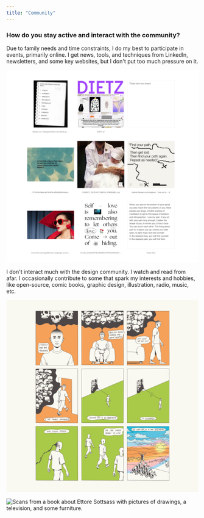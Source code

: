 ```yaml
---
title: "Community"
---
```

### How do you stay active and interact with the community?

Due to family needs and time constraints, I do my best to participate in events, primarily online. I get news, tools, and techniques from LinkedIn, newsletters, and some key websites, but I don't put too much pressure on it.

![Mosaic of block images from the website Are.na.](../../assets/images/are-na.png "I love the rabbit hole journeys I get from Are.na. Visual inspiration, punchy quotes, new tools, sociology reads, and more crazy stuff.")

I don't interact much with the design community. I watch and read from afar. I occasionally contribute to some that spark my interests and hobbies, like open-source, comic books, graphic design, illustration, radio, music, etc.

![Comic book page with 9 panels illustrating a person that starts with negative thoughts inside their house but eventually ends up rejoicing with others outdoors.](../../assets/images/new-beginnings.png "During the pandemic, I joined other artists to create a collection of short stories about mental health for Desert Island.")

![Scans from a book about Ettore Sottsass with pictures of drawings, a television, and some furniture.](../../assets/images/memphis.png "When not drawing, I'm scanning images from old books about long-gone aesthetic periods and sharing them somewhere on Discord.")